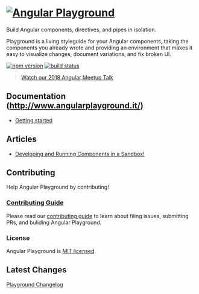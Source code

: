 # [![Angular Playground](./assets/angular-playground.png)](./assets/angular-playground.png)

Build Angular components, directives, and pipes in isolation.

Playground is a living styleguide for your Angular components, taking the components you already
wrote and providing an environment that makes it easy to visualize changes, document variations, and
fix broken UI.

[![npm version](https://badge.fury.io/js/angular-playground.svg)](https://badge.fury.io/js/angular-playground)
[![build status](https://travis-ci.org/SoCreate/angular-playground.svg?branch=master)](https://travis-ci.org/SoCreate/angular-playground)


> [Watch our 2018 Angular Meetup Talk](https://www.youtube.com/watch?v=QfvwQEJVOig&t)

## Documentation (<http://www.angularplayground.it/>)

* [Getting started](http://www.angularplayground.it/docs/getting-started/installation)

## Articles

* [Developing and Running Components in a Sandbox!](https://blog.codewithdan.com/2017/11/21/angular-playground-developing-and-running-components-in-a-sandbox/)

## Contributing

Help Angular Playground by contributing!

### [Contributing Guide](./CONTRIBUTING.md)

Please read our [contributing guide](./CONTRIBUTING.md) to learn about filing issues, submitting PRs, and buliding
Angular Playground.

### License

Angular Playground is [MIT licensed](./LICENSE).

## Latest Changes

[Playground Changelog](./CHANGELOG.md)
